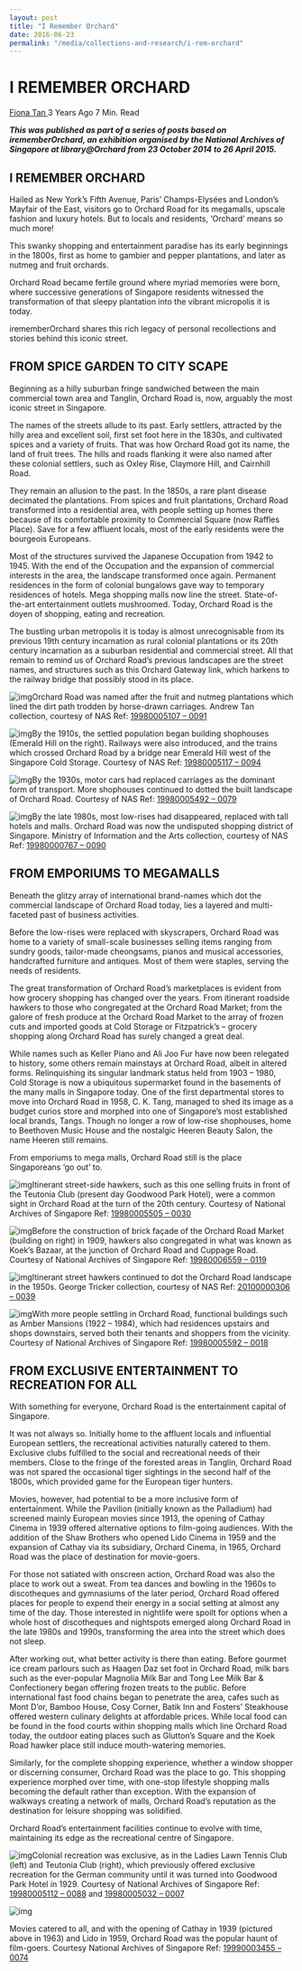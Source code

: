 ```yaml
---
layout: post
title: "I Remember Orchard"
date: 2016-06-23
permalink: "/media/collections-and-research/i-rem-orchard"
---
```


# I REMEMBER ORCHARD

[Fiona Tan  ](http://www.nas.gov.sg/blogs/offtherecord/author/nlstlp/)3 Years Ago 7 Min. Read

***This was published as part of a series of posts based on irememberOrchard, an exhibition organised by the National Archives of Singapore at library@Orchard from 23 October 2014 to 26 April 2015.***



## I REMEMBER ORCHARD

Hailed as New York’s Fifth Avenue, Paris’ Champs-Elysées and London’s Mayfair of the East, visitors go to Orchard Road for its megamalls, upscale fashion and luxury hotels. But to locals and residents, ‘Orchard’ means so much more!

This swanky shopping and entertainment paradise has its early beginnings in the 1800s, first as home to gambier and pepper plantations, and later as nutmeg and fruit orchards.

Orchard Road became fertile ground where myriad memories were born, where successive generations of Singapore residents witnessed the transformation of that sleepy plantation into the vibrant micropolis it is today.

irememberOrchard shares this rich legacy of personal recollections and stories behind this iconic street.

 

## FROM SPICE GARDEN TO CITY SCAPE

Beginning as a hilly suburban fringe sandwiched between the main commercial town area and Tanglin, Orchard Road is, now, arguably the most iconic street in Singapore.

The names of the streets allude to its past. Early settlers, attracted by the hilly area and excellent soil, first set foot here in the 1830s, and cultivated spices and a variety of fruits. That was how Orchard Road got its name, the land of fruit trees. The hills and roads flanking it were also named after these colonial settlers, such as Oxley Rise, Claymore Hill, and Cairnhill Road.

They remain an allusion to the past. In the 1850s, a rare plant disease decimated the plantations. From spices and fruit plantations, Orchard Road transformed into a residential area, with people setting up homes there because of its comfortable proximity to Commercial Square (now Raffles Place). Save for a few affluent locals, most of the early residents were the bourgeois Europeans.

Most of the structures survived the Japanese Occupation from 1942 to 1945. With the end of the Occupation and the expansion of commercial interests in the area, the landscape transformed once again. Permanent residences in the form of colonial bungalows gave way to temporary residences of hotels. Mega shopping malls now line the street. State-of-the-art entertainment outlets mushroomed. Today, Orchard Road is the doyen of shopping, eating and recreation.

The bustling urban metropolis it is today is almost unrecognisable from its previous 19th century incarnation as rural colonial plantations or its 20th century incarnation as a suburban residential and commercial street. All that remain to remind us of Orchard Road’s previous landscapes are the street names, and structures such as this Orchard Gateway link, which harkens to the railway bridge that possibly stood in its place.

![img](http://www.nas.gov.sg/blogs/offtherecord/wp-content/uploads/2017/01/01-19980005107-IMG0091-Source-Andrew-Tan-R-1024x681.jpg)Orchard Road was named after the fruit and nutmeg plantations which lined the dirt path trodden by horse-drawn carriages. Andrew Tan collection, courtesy of NAS Ref: [19980005107 – 0091](http://www.nas.gov.sg/archivesonline/photographs/record-details/34d65763-1162-11e3-83d5-0050568939ad)

![img](http://www.nas.gov.sg/blogs/offtherecord/wp-content/uploads/2017/01/02-19980005117-IMG0094-Source-NAS-R-1000x661.jpg)By the 1910s, the settled population began building shophouses (Emerald Hill on the right). Railways were also introduced, and the trains which crossed Orchard Road by a bridge near Emerald Hill west of the Singapore Cold Storage. Courtesy of NAS Ref: [19980005117 – 0094](http://www.nas.gov.sg/archivesonline/photographs/record-details/362b7cba-1162-11e3-83d5-0050568939ad)

![img](http://www.nas.gov.sg/blogs/offtherecord/wp-content/uploads/2017/01/03-19980005492-IMG0079-Source-NAS-R-1000x608.jpg)By the 1930s, motor cars had replaced carriages as the dominant form of transport. More shophouses continued to dotted the built landscape of Orchard Road.
Courtesy of NAS
Ref: [19980005492 – 0079](http://www.nas.gov.sg/archivesonline/photographs/record-details/218cea7e-1162-11e3-83d5-0050568939ad)

![img](http://www.nas.gov.sg/blogs/offtherecord/wp-content/uploads/2017/01/04-19980000767-IMG0090-Source-MITA.jpg)By the late 1980s, most low-rises had disappeared, replaced with tall hotels and malls. Orchard Road was now the undisputed shopping district of Singapore.
Ministry of Information and the Arts collection, courtesy of NAS
Ref: [19980000767 – 0090](http://www.nas.gov.sg/archivesonline/photographs/record-details/4581d651-1162-11e3-83d5-0050568939ad)



## FROM EMPORIUMS TO MEGAMALLS

Beneath the glitzy array of international brand-names which dot the commercial landscape of Orchard Road today, lies a layered and multi-faceted past of business activities.

Before the low-rises were replaced with skyscrapers, Orchard Road was home to a variety of small-scale businesses selling items ranging from sundry goods, tailor-made cheongsams, pianos and musical accessories, handcrafted furniture and antiques. Most of them were staples, serving the needs of residents.

The great transformation of Orchard Road’s marketplaces is evident from how grocery shopping has changed over the years. From itinerant roadside hawkers to those who congregated at the Orchard Road Market; from the galore of fresh produce at the Orchard Road Market to the array of frozen cuts and imported goods at Cold Storage or Fitzpatrick’s – grocery shopping along Orchard Road has surely changed a great deal.

While names such as Keller Piano and Ali Joo Fur have now been relegated to history, some others remain mainstays at Orchard Road, albeit in altered forms. Relinquishing its singular landmark status held from 1903 – 1980, Cold Storage is now a ubiquitous supermarket found in the basements of the many malls in Singapore today. One of the first departmental stores to move into Orchard Road in 1958, C. K. Tang, managed to shed its image as a budget curios store and morphed into one of Singapore’s most established local brands, Tangs. Though no longer a row of low-rise shophouses, home to Beethoven Music House and the nostalgic Heeren Beauty Salon, the name Heeren still remains.

From emporiums to mega malls, Orchard Road still is the place Singaporeans ‘go out’ to.

![img](http://www.nas.gov.sg/blogs/offtherecord/wp-content/uploads/2017/01/05-19980005505-IMG0030-Source-John-Randall-1000x628.jpg)Itinerant street-side hawkers, such as this one selling fruits in front of the Teutonia Club (present day Goodwood Park Hotel), were a common sight in Orchard Road at the turn of the 20th century.
Courtesy of National Archives of Singapore
Ref: [19980005505 – 0030](http://www.nas.gov.sg/archivesonline/photographs/record-details/d389efa2-1161-11e3-83d5-0050568939ad)

![img](http://www.nas.gov.sg/blogs/offtherecord/wp-content/uploads/2017/01/06-19980006559-IMG0119-Source-NAS-cropped-1000x641.jpg)Before the construction of brick façade of the Orchard Road Market (building on right) in 1909, hawkers also congregated in what was known as Koek’s Bazaar, at the junction of Orchard Road and Cuppage Road.
Courtesy of National Archives of Singapore
Ref: [19980006559 – 0119](http://www.nas.gov.sg/archivesonline/photographs/record-details/d421d453-1161-11e3-83d5-0050568939ad)

![img](http://www.nas.gov.sg/blogs/offtherecord/wp-content/uploads/2017/01/07-20100000306-IMG0039-source-GEORGE-TRICKER-1000x714.jpg)Itinerant street hawkers continued to dot the Orchard Road landscape in the 1950s.
George Tricker collection, courtesy of NAS
Ref: [20100000306 – 0039](http://www.nas.gov.sg/archivesonline/photographs/record-details/b3166c1e-1162-11e3-83d5-0050568939ad)

![img](http://www.nas.gov.sg/blogs/offtherecord/wp-content/uploads/2017/01/08-IMG0018-Source-R-1000x675.jpg)With more people settling in Orchard Road, functional buildings such as Amber Mansions (1922 – 1984), which had residences upstairs and shops downstairs, served both their tenants and shoppers from the vicinity.
Courtesy of National Archives of Singapore
Ref: [19980005592 – 0018](http://www.nas.gov.sg/archivesonline/photographs/record-details/b00b2c26-1161-11e3-83d5-0050568939ad)

 

## FROM EXCLUSIVE ENTERTAINMENT TO RECREATION FOR ALL

With something for everyone, Orchard Road is the entertainment capital of Singapore.

It was not always so. Initially home to the affluent locals and influential European settlers, the recreational activities naturally catered to them. Exclusive clubs fulfilled to the social and recreational needs of their members. Close to the fringe of the forested areas in Tanglin, Orchard Road was not spared the occasional tiger sightings in the second half of the 1800s, which provided game for the European tiger hunters.

Movies, however, had potential to be a more inclusive form of entertainment. While the Pavilion (initially known as the Palladium) had screened mainly European movies since 1913, the opening of Cathay Cinema in 1939 offered alternative options to film-going audiences. With the addition of the Shaw Brothers who opened Lido Cinema in 1959 and the expansion of Cathay via its subsidiary, Orchard Cinema, in 1965, Orchard Road was the place of destination for movie-goers.

For those not satiated with onscreen action, Orchard Road was also the place to work out a sweat. From tea dances and bowling in the 1960s to discotheques and gymnasiums of the later period, Orchard Road offered places for people to expend their energy in a social setting at almost any time of the day. Those interested in nightlife were spoilt for options when a whole host of discotheques and nightspots emerged along Orchard Road in the late 1980s and 1990s, transforming the area into the street which does not sleep.

After working out, what better activity is there than eating. Before gourmet ice cream parlours such as Haagen Daz set foot in Orchard Road, milk bars such as the ever-popular Magnolia Milk Bar and Tong Lee Milk Bar & Confectionery began offering frozen treats to the public. Before international fast food chains began to penetrate the area, cafes such as Mont D’or, Bamboo House, Cosy Corner, Batik Inn and Fosters’ Steakhouse offered western culinary delights at affordable prices. While local food can be found in the food courts within shopping malls which line Orchard Road today, the outdoor eating places such as Glutton’s Square and the Koek Road hawker place still induce mouth-watering memories.

Similarly, for the complete shopping experience, whether a window shopper or discerning consumer, Orchard Road was the place to go. This shopping experience morphed over time, with one-stop lifestyle shopping malls becoming the default rather than exception. With the expansion of walkways creating a network of malls, Orchard Road’s reputation as the destination for leisure shopping was solidified.

Orchard Road’s entertainment facilities continue to evolve with time, maintaining its edge as the recreational centre of Singapore.

![img](http://www.nas.gov.sg/blogs/offtherecord/wp-content/uploads/2017/01/09-19980005032-IMG0007-Source-NAS-R-1000x367.jpg)Colonial recreation was exclusive, as in the Ladies Lawn Tennis Club (left) and Teutonia Club (right), which previously offered exclusive recreation for the German community until it was turned into Goodwood Park Hotel in 1929. Courtesy of National Archives of Singapore Ref: [19980005112 – 0088](http://www.nas.gov.sg/archivesonline/photographs/record-details/d5465180-1161-11e3-83d5-0050568939ad) and [19980005032 – 0007](http://www.nas.gov.sg/archivesonline/photographs/record-details/adaffa4a-1161-11e3-83d5-0050568939ad)

![img](http://www.nas.gov.sg/blogs/offtherecord/wp-content/uploads/2017/01/10-19990003455-IMG0074-Source-NAS.jpg)

Movies catered to all, and with the opening of Cathay in 1939 (pictured above in 1963) and Lido in 1959, Orchard Road was the popular haunt of film-goers.
Courtesy National Archives of Singapore
Ref: [19990003455 – 0074](http://www.nas.gov.sg/archivesonline/photographs/record-details/875143cf-1162-11e3-83d5-0050568939ad)